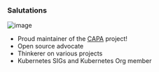 ### Salutations

![image](https://github.githubassets.com/images/mona-whisper.gif)

- Proud maintainer of the [CAPA](https://github.com/kubernetes-sigs/cluster-api-provider-aws/) project!
- Open source advocate
- Thinkerer on various projects
- Kubernetes SIGs and Kubernetes Org member
